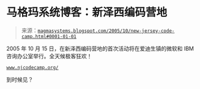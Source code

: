 <!--yml

category: 未分类

date: 2024-05-18 05:25:10

-->

# 马格玛系统博客：新泽西编码营地

> 来源：[`magmasystems.blogspot.com/2005/10/new-jersey-code-camp.html#0001-01-01`](http://magmasystems.blogspot.com/2005/10/new-jersey-code-camp.html#0001-01-01)

2005 年 10 月 15 日，在新泽西编码营地的首次活动将在爱迪生镇的微软和 IBM 咨询办公室举行。全天候极客狂欢！

[`www.njcodecamp.org/`](http://www.njcodecamp.org/)

到时候见？
